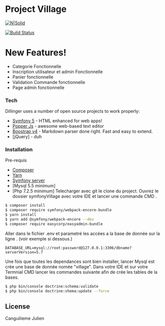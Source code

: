 # Project Village

[![N|Solid](https://cldup.com/dTxpPi9lDf.thumb.png)](https://nodesource.com/products/nsolid)

[![Build Status](https://travis-ci.org/joemccann/dillinger.svg?branch=master)](https://travis-ci.org/joemccann/dillinger)


# New Features!

  - Categorie Fonctionnelle
  - Inscription utilisateur et admin Fonctionnelle 
  - Panier fonctionnelle
  - Validation Commande fonctionnelle
  - Page admin fonctionnelle





### Tech

Dillinger uses a number of open source projects to work properly:

* [Symfony 5](https://symfony.com/) - HTML enhanced for web apps!
* [Popper Js](https://popper.js.org/) - awesome web-based text editor
* [Boostrap v4](https://getbootstrap.com/) - Markdown parser done right. Fast and easy to extend.
* [jQuery] - duh



### Installation
Pre-requis
* [Composer](https://getcomposer.org/)
* [Yarn](https://yarnpkg.com/)
* [Symfony server](https://symfony.com/download)
* [Mysql 5.5 minimum]
* [Php 7.2.5 minimum]
Telecharger avec git le clone du project.
Ouvrez le dossier symfonyVillage avec votre IDE et lancer une commande CMD .

```sh
$ composer install
$ composer require symfony/webpack-encore-bundle
$ yarn install
$ yarn add @symfony/webpack-encore --dev
$ composer require easycorp/easyadmin-bundle
```
Aller dans le fichier .env et parametré les accées a la base de donnée sur la ligne . (voir exemple si dessous.)
```
DATABASE_URL=mysql://root:password@127.0.0.1:3306/dbname?serverVersion=5.7
```
Une fois que toutes les dependances sont bien installer, lancer Mysql est crée une base de donnée nomée "village".
Dans votre IDE et sur votre Termnial CMD lancer les commandes suivante afin de crée les tables de la bases.

```sh
$ php bin/console doctrine:schema:validate
$ php bin/console doctrine:shema:update --force
```



License
----

Canguilieme Julien 

